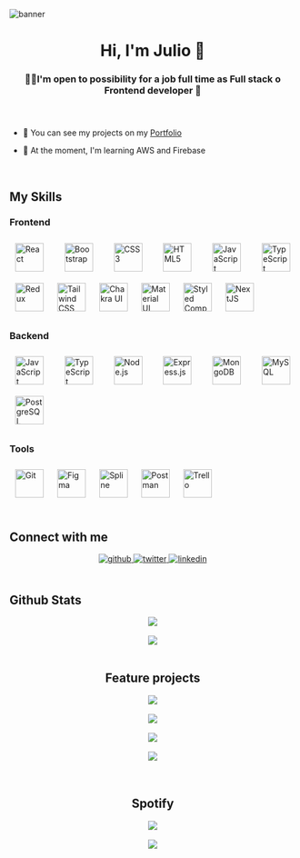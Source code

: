 
![banner](https://user-images.githubusercontent.com/92033293/160144431-b8956841-82f9-419f-9b08-61824da01dc9.png)
<header>
   <h1 align="center">Hi, I'm Julio 👋</h1> 
   <h3 align="center">👨‍💻I'm open to possibility for a job full time as Full stack o Frontend developer 🚀   </h3>
 </header> 

- 🔭 You can see my projects on my [Portfolio](https://portfolio-julio-humere.vercel.app)  
  

- 🌱 At the moment, I'm learning AWS and Firebase  
  

<br/>  


## My Skills  


### Frontend  
<div align="justify" width="100%">  
<a href="https://reactjs.org/" target="_blank"><img style="margin: 10px" src="https://profilinator.rishav.dev/skills-assets/react-original-wordmark.svg" alt="React" height="50" /></a>  
<a href="https://getbootstrap.com/docs/3.4/javascript/" target="_blank"><img style="margin: 10px" src="https://profilinator.rishav.dev/skills-assets/bootstrap-plain.svg" alt="Bootstrap" height="50" /></a>  
<a href="https://www.w3schools.com/css/" target="_blank"><img style="margin: 10px" src="https://profilinator.rishav.dev/skills-assets/css3-original-wordmark.svg" alt="CSS3" height="50" /></a>  
<a href="https://en.wikipedia.org/wiki/HTML5" target="_blank"><img style="margin: 10px" src="https://profilinator.rishav.dev/skills-assets/html5-original-wordmark.svg" alt="HTML5" height="50" /></a>  
<a href="https://www.javascript.com/" target="_blank"><img style="margin: 10px" src="https://profilinator.rishav.dev/skills-assets/javascript-original.svg" alt="JavaScript" height="50" /></a>  
<a href="https://www.typescriptlang.org/" target="_blank"><img style="margin: 10px" src="https://profilinator.rishav.dev/skills-assets/typescript-original.svg" alt="TypeScript" height="50" /></a>  
<a href="https://redux.js.org/" target="_blank"><img style="margin: 10px" src="https://profilinator.rishav.dev/skills-assets/redux-original.svg" alt="Redux" height="50" /></a>  
<a href="https://www.tailwindcss.com/" target="_blank"><img style="margin: 10px" src="https://profilinator.rishav.dev/skills-assets/tailwindcss.svg" alt="Tailwind CSS" height="50" /></a>  
<a href="https://chakra-ui.com/" target="_blank"><img style="margin: 10px" src="https://profilinator.rishav.dev/skills-assets/chakraui.png" alt="Chakra UI" height="50" /></a>  
<a href="https://mui.com/" target="_blank"><img style="margin: 10px" src="https://profilinator.rishav.dev/skills-assets/mui.png" alt="Material UI" height="50" /></a>  
<a href="https://styled-components.com/" target="_blank"><img style="margin: 10px" src="https://profilinator.rishav.dev/skills-assets/styled-components.png" alt="Styled Components" height="50" /></a>  
<a href="https://nextjs.org/" target="_blank"><img style="margin: 10px" src="https://profilinator.rishav.dev/skills-assets/nextjs.png" alt="NextJS" height="50" /></a>  
</div>

</td><td valign="top" width="33%">



### Backend  
<div align="justify" width="100%">  
<a href="https://www.javascript.com/" target="_blank"><img style="margin: 10px" src="https://profilinator.rishav.dev/skills-assets/javascript-original.svg" alt="JavaScript" height="50" /></a>  
<a href="https://www.typescriptlang.org/" target="_blank"><img style="margin: 10px" src="https://profilinator.rishav.dev/skills-assets/typescript-original.svg" alt="TypeScript" height="50" /></a>  
<a href="https://nodejs.org/" target="_blank"><img style="margin: 10px" src="https://profilinator.rishav.dev/skills-assets/nodejs-original-wordmark.svg" alt="Node.js" height="50" /></a>  
<a href="https://expressjs.com/" target="_blank"><img style="margin: 10px" src="https://profilinator.rishav.dev/skills-assets/express-original-wordmark.svg" alt="Express.js" height="50" /></a>  
<a href="https://www.mongodb.com/" target="_blank"><img style="margin: 10px" src="https://profilinator.rishav.dev/skills-assets/mongodb-original-wordmark.svg" alt="MongoDB" height="50" /></a>  
<a href="https://www.mysql.com/" target="_blank"><img style="margin: 10px" src="https://profilinator.rishav.dev/skills-assets/mysql-original-wordmark.svg" alt="MySQL" height="50" /></a>  
<a href="https://www.postgresql.org/" target="_blank"><img style="margin: 10px" src="https://profilinator.rishav.dev/skills-assets/postgresql-original-wordmark.svg" alt="PostgreSQL" height="50" /></a>  
</div>

</td><td valign="top" width="33%">



### Tools  
<div align="justify" width="100%">  
<a href="https://github.com/" target="_blank"><img style="margin: 10px" src="https://profilinator.rishav.dev/skills-assets/git-scm-icon.svg" alt="Git" height="50" /></a>  
<a href="https://www.figma.com/" target="_blank"><img style="margin: 10px" src="https://profilinator.rishav.dev/skills-assets/figma-icon.svg" alt="Figma" height="50" /></a>
<a href="https://spline.design" target="_blank"><img style="margin: 10px" src="https://res.cloudinary.com/dann9ji59/image/upload/v1678108483/Portfolio/Iconos/Otros/Spline_lawmsx.png" alt="Spline" height="50" /></a> 
<a href="https://www.postman.com" target="_blank"><img style="margin: 10px" src="https://res.cloudinary.com/dann9ji59/image/upload/v1677860198/Portfolio/Iconos/Otros/postman_zswwjz.png" alt="Postman" height="50" /></a> 
<a href="trello.com" target="_blank"><img style="margin: 10px" src="https://res.cloudinary.com/dann9ji59/image/upload/v1677165415/Portfolio/Iconos/Otros/Trello_icon-icons.com_66775_upveyr.png" alt="Trello" height="50" /></a>  
</div>


<br/>  


## Connect with me  
<div align="center">
<a href="https://github.com/julihumere" target="_blank">
<img src=https://img.shields.io/badge/github-%2324292e.svg?&style=for-the-badge&logo=github&logoColor=white alt=github style="margin-bottom: 5px;" />
</a>
<a href="https://twitter.com/julihumere" target="_blank">
<img src=https://img.shields.io/badge/twitter-%2300acee.svg?&style=for-the-badge&logo=twitter&logoColor=white alt=twitter style="margin-bottom: 5px;" />
</a>
<a href="https://linkedin.com/in/juli-humere" target="_blank">
<img src=https://img.shields.io/badge/linkedin-%231E77B5.svg?&style=for-the-badge&logo=linkedin&logoColor=white alt=linkedin style="margin-bottom: 5px;" />
</a>  
</div>  
  

<br/>  


## Github Stats  
<div align="center"><img src="https://github-readme-stats.vercel.app/api?username=julihumere&show_icons=true&theme=cobalt" align="center" /></div>  
 
</br>


<div align="center"><img src="https://github-readme-stats.vercel.app/api/top-langs/?username=julihumere" align="center" /><div>

<br/>  
   
## Feature projects
 

<div align="center"><img src="https://github-readme-stats.vercel.app/api/pin/?username=julihumere&repo=PI-Countries" align="center" /><div>
   
   </br>
   
<div align="center"><img src="https://github-readme-stats.vercel.app/api/pin/?username=julihumere&repo=PI_Food" align="center" /><div>
   
   </br>

<div align="center"><img src="https://github-readme-stats.vercel.app/api/pin/?username=julihumere&repo=budgetAdmin" align="center" /><div>
   
   </br>
         
<div align="center"><img src="https://github-readme-stats.vercel.app/api/pin/?username=julihumere&repo=portfolio-Julio-Humere" align="center" /><div>
   
   </br>
   
</br>


## Spotify 
<div align="center"><img src="https://spotify-github-profile.vercel.app/api/view?uid=julihumere&cover_image=true&theme=default&show_offline=false&background_color=121212&interchange=false&bar_color=53b14f&bar_color_cover=false" /></div>  

<br/>  

<div align="center">
<img src="https://komarev.com/ghpvc/?username=julihumere&&style=flat-square" align="center" />
</div>  
  

<br/>  


<br />
